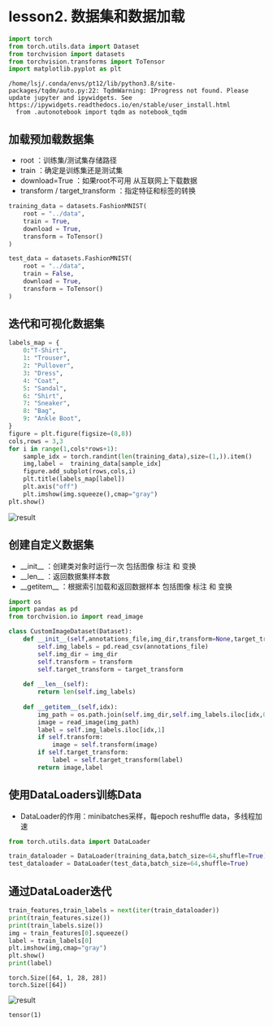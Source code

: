 # lesson2. 数据集和数据加载

```python
import torch
from torch.utils.data import Dataset
from torchvision import datasets
from torchvision.transforms import ToTensor
import matplotlib.pyplot as plt
```

    /home/lsj/.conda/envs/pt12/lib/python3.8/site-packages/tqdm/auto.py:22: TqdmWarning: IProgress not found. Please update jupyter and ipywidgets. See https://ipywidgets.readthedocs.io/en/stable/user_install.html
      from .autonotebook import tqdm as notebook_tqdm


## 加载预加载数据集

- root ：训练集/测试集存储路径
- train ：确定是训练集还是测试集
- download=True ：如果root不可用 从互联网上下载数据
- transform / target_transform ：指定特征和标签的转换


```python
training_data = datasets.FashionMNIST(
    root = "../data",
    train = True,
    download = True,
    transform = ToTensor()
)

test_data = datasets.FashionMNIST(
    root = "../data",
    train = False,
    download = True,
    transform = ToTensor()
)
```

## 迭代和可视化数据集


```python
labels_map = {
    0:"T-Shirt",
    1: "Trouser",
    2: "Pullover",
    3: "Dress",
    4: "Coat",
    5: "Sandal",
    6: "Shirt",
    7: "Sneaker",
    8: "Bag",
    9: "Ankle Boot",
}
figure = plt.figure(figsize=(8,8))
cols,rows = 3,3
for i in range(1,cols*rows+1):
    sample_idx = torch.randint(len(training_data),size=(1,)).item()
    img,label =  training_data[sample_idx]
    figure.add_subplot(rows,cols,i)
    plt.title(labels_map[label])
    plt.axis("off")
    plt.imshow(img.squeeze(),cmap="gray")
plt.show()
```


![result](https://i.imgur.com/Ui7pdoU.png)


## 创建自定义数据集

- \_\_init__ ：创建类对象时运行一次 包括图像 标注 和 变换
- \_\_len__ ：返回数据集样本数
- \_\_getitem__ ：根据索引加载和返回数据样本 包括图像 标注 和 变换


```python
import os
import pandas as pd
from torchvision.io import read_image

class CustomImageDataset(Dataset):
    def __init__(self,annotations_file,img_dir,transform=None,target_transform=None):
        self.img_labels = pd.read_csv(annotations_file)
        self.img_dir = img_dir
        self.transform = transform
        self.target_transform = target_transform
        
    def __len__(self):
        return len(self.img_labels)
    
    def __getitem__(self,idx):
        img_path = os.path.join(self.img_dir,self.img_labels.iloc[idx,0])
        image = read_image(img_path)
        label = self.img_labels.iloc[idx,1]
        if self.transform:
            image = self.transform(image)
        if self.target_transform:
            label = self.target_transform(label)
        return image,label
```

## 使用DataLoaders训练Data
- DataLoader的作用：minibatches采样，每epoch reshuffle data，多线程加速


```python
from torch.utils.data import DataLoader

train_dataloader = DataLoader(training_data,batch_size=64,shuffle=True)
test_dataloader = DataLoader(test_data,batch_size=64,shuffle=True)
```

## 通过DataLoader迭代


```python
train_features,train_labels = next(iter(train_dataloader))
print(train_features.size())
print(train_labels.size())
img = train_features[0].squeeze()
label = train_labels[0]
plt.imshow(img,cmap="gray")
plt.show()
print(label)
```

    torch.Size([64, 1, 28, 28])
    torch.Size([64])



![result](https://i.imgur.com/UEoa2W0.png)


    tensor(1)

